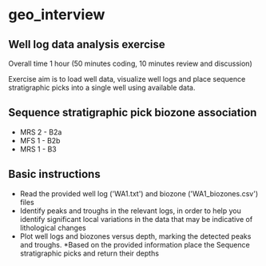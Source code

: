 # geo_interview

## Well log data analysis exercise

Overall time 1 hour (50 minutes coding, 10 minutes review and discussion)

Exercise aim is to load well data, visualize well logs and place sequence stratigraphic picks into a single well using available data.

## Sequence stratigraphic pick biozone association
* MRS 2 - B2a
* MFS 1 - B2b
* MRS 1 - B3

## Basic instructions
* Read the provided well log ('WA1.txt') and biozone ('WA1_biozones.csv') files
* Identify peaks and troughs in the relevant logs, in order to help you identify significant local variations in the data that may be indicative of lithological changes
* Plot well logs and biozones versus depth, marking the detected peaks and troughs.
*Based on the provided information place the Sequence stratigraphic picks and return their depths
